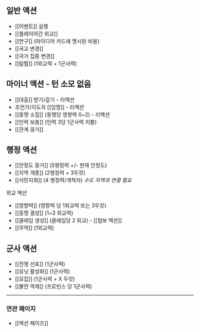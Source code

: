 ## 일반 액션
- [[이벤트]] 실행
- [[플레이어간 외교]]
- [[연구]]  (아이디어 카드에 명시된 비용)
- [[국교 변경]] 
- [[국가 집중 변경]]
- [[탐험]] (1외교력 + 1군사력)

## 마이너 액션 - 턴 소모 없음
- [[대출]] 받기/갚기 - 리액션
- 조언가/지도자 [[임명]] - 리액션
- [[동맹 소집]] (동맹당 영향력 0~2) - 리액션
- [[인력 보충]] (인력 3당 1군사력 지불)
- [[관계 끊기]]

## 행정 액션
- [[안정도 증가]] (5행정력 +/- 현재 안정도)
- [[지역 개종]] (2행정력 + 3두캇)
- [[식민지화]] (4 행정력/개척자) *수도 지역과 연결 필요*
  
외교 액션
- [[영향력]] (영향력 당 1외교력 또는 3두캇)
- [[동맹 결성]] (1~3 외교력)
- [[클레임 생성]] (클레임당 2 외교) -  [[첩보 액션]]
- [[무역]] (1외교력)

## 군사 액션
- [[전쟁 선포]] (1군사력)
- [[유닛 활성화]] (1군사력)
- [[모집]] (1군사력 + X 두캇)
- [[불안 억제]] (프로빈스 당 1군사력)

---
### 연관 페이지
- [[액션 페이즈]]